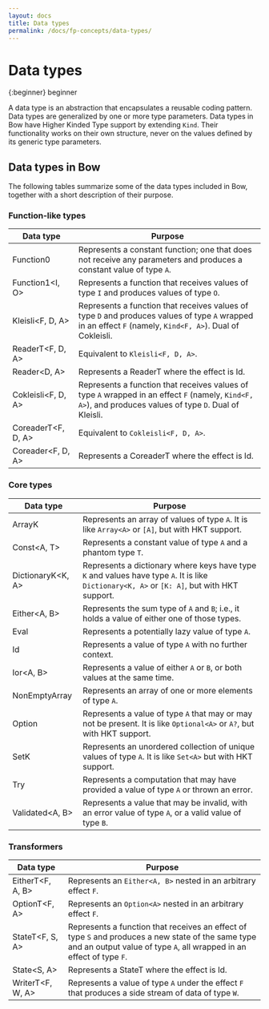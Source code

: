 ```yaml
---
layout: docs
title: Data types
permalink: /docs/fp-concepts/data-types/
---
```


# Data types

 {:beginner}
 beginner

 A data type is an abstraction that encapsulates a reusable coding pattern. Data types are generalized by one or more type parameters. Data types in Bow have Higher Kinded Type support by extending `Kind`. Their functionality works on their own structure, never on the values defined by its generic type parameters.

## Data types in Bow

 The following tables summarize some of the data types included in Bow, together with a short description of their purpose.

### Function-like types

 | Data type | Purpose |
 | --------- | ------- |
 | Function0<A> | Represents a constant function; one that does not receive any parameters and produces a constant value of type `A`.|
 | Function1<I, O> | Represents a function that receives values of type `I` and produces values of type `O`.|
 | Kleisli<F, D, A> | Represents a function that receives values of type `D` and produces values of type `A` wrapped in an effect `F` (namely, `Kind<F, A>`). Dual of Cokleisli.|
 | ReaderT<F, D, A> | Equivalent to `Kleisli<F, D, A>`.|
 | Reader<D, A> | Represents a ReaderT where the effect is Id.|
 | Cokleisli<F, D, A> | Represents a function that receives values of type `A` wrapped in an effect `F` (namely, `Kind<F, A>`), and produces values of type `D`. Dual of Kleisli.|
 | CoreaderT<F, D, A> | Equivalent to `Cokleisli<F, D, A>`.|
 | Coreader<F, D, A> | Represents a CoreaderT where the effect is Id.|

### Core types

 | Data type | Purpose |
 | --------- | ------- |
 | ArrayK<A> | Represents an array of values of type `A`. It is like `Array<A>` or `[A]`, but with HKT support.|
 | Const<A, T> | Represents a constant value of type `A` and a phantom type `T`.|
 | DictionaryK<K, A> | Represents a dictionary where keys have type `K` and values have type `A`. It is like `Dictionary<K, A>` or `[K: A]`, but with HKT support.|
 | Either<A, B> | Represents the sum type of `A` and `B`; i.e., it holds a value of either one of those types.|
 | Eval<A> | Represents a potentially lazy value of type `A`. |
 | Id<A> | Represents a value of type `A` with no further context.|
 | Ior<A, B> | Represents a value of either `A` or `B`, or both values at the same time.|
 | NonEmptyArray<A> | Represents an array of one or more elements of type `A`.|
 | Option<A> | Represents a value of type `A` that may or may not be present. It is like `Optional<A>` or `A?`, but with HKT support.|
 | SetK<A> | Represents an unordered collection of unique values of type `A`. It is like `Set<A>` but with HKT support. |
 | Try<A> | Represents a computation that may have provided a value of type `A` or thrown an error.|
 | Validated<A, B> | Represents a value that may be invalid, with an error value of type `A`, or a valid value of type `B`.

### Transformers

 | Data type | Purpose |
 | --------- | ------- |
 | EitherT<F, A, B> | Represents an `Either<A, B>` nested in an arbitrary effect `F`.|
 | OptionT<F, A> | Represents an `Option<A>` nested in an arbitrary effect `F`.|
 | StateT<F, S, A> | Represents a function that receives an effect of type `S` and produces a new state of the same type and an output value of type `A`, all wrapped in an effect of type `F`.|
 | State<S, A> | Represents a StateT where the effect is Id.|
 | WriterT<F, W, A> | Represents a value of type `A` under the effect `F` that produces a side stream of data of type `W`.|
